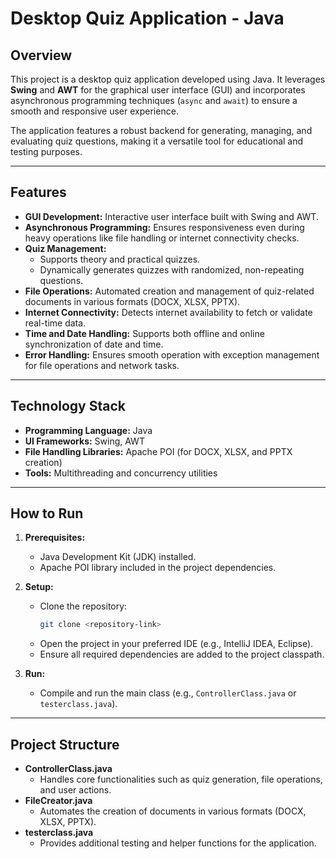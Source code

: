 # **Desktop Quiz Application - Java**

## **Overview**
This project is a desktop quiz application developed using Java. It leverages **Swing** and **AWT** for the graphical user interface (GUI) and incorporates asynchronous programming techniques (`async` and `await`) to ensure a smooth and responsive user experience.

The application features a robust backend for generating, managing, and evaluating quiz questions, making it a versatile tool for educational and testing purposes.

---

## **Features**
- **GUI Development:** Interactive user interface built with Swing and AWT.
- **Asynchronous Programming:** Ensures responsiveness even during heavy operations like file handling or internet connectivity checks.
- **Quiz Management:** 
  - Supports theory and practical quizzes.
  - Dynamically generates quizzes with randomized, non-repeating questions.
- **File Operations:** Automated creation and management of quiz-related documents in various formats (DOCX, XLSX, PPTX).
- **Internet Connectivity:** Detects internet availability to fetch or validate real-time data.
- **Time and Date Handling:** Supports both offline and online synchronization of date and time.
- **Error Handling:** Ensures smooth operation with exception management for file operations and network tasks.

---

## **Technology Stack**
- **Programming Language:** Java
- **UI Frameworks:** Swing, AWT
- **File Handling Libraries:** Apache POI (for DOCX, XLSX, and PPTX creation)
- **Tools:** Multithreading and concurrency utilities

---

## **How to Run**
1. **Prerequisites:**
   - Java Development Kit (JDK) installed.
   - Apache POI library included in the project dependencies.

2. **Setup:**
   - Clone the repository:  
     ```bash
     git clone <repository-link>
     ```
   - Open the project in your preferred IDE (e.g., IntelliJ IDEA, Eclipse).
   - Ensure all required dependencies are added to the project classpath.

3. **Run:**
   - Compile and run the main class (e.g., `ControllerClass.java` or `testerclass.java`).

---

## **Project Structure**
- **ControllerClass.java**  
  - Handles core functionalities such as quiz generation, file operations, and user actions.
- **FileCreator.java**  
  - Automates the creation of documents in various formats (DOCX, XLSX, PPTX).
- **testerclass.java**  
  - Provides additional testing and helper functions for the application.

